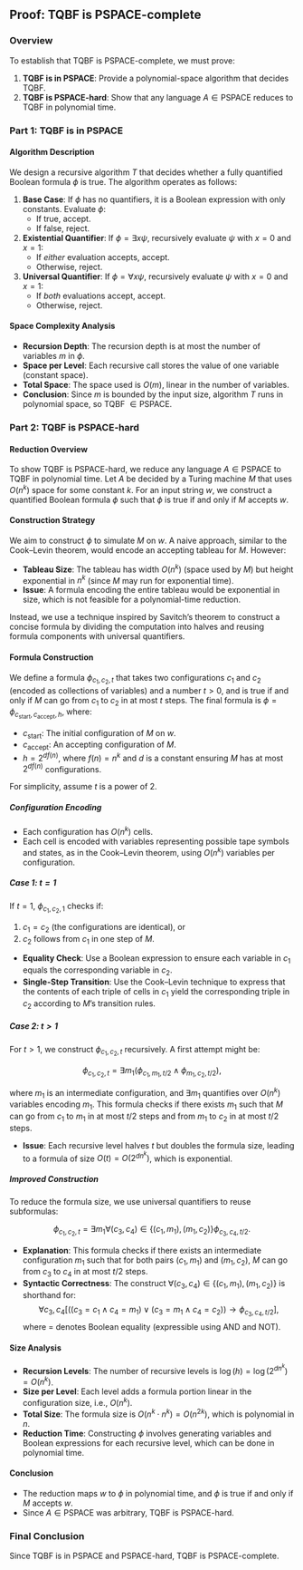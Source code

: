 ## Proof: TQBF is PSPACE-complete

### Overview

To establish that TQBF is PSPACE-complete, we must prove:

1. **TQBF is in PSPACE**: Provide a polynomial-space algorithm that decides TQBF.
2. **TQBF is PSPACE-hard**: Show that any language $A \in \text{PSPACE}$ reduces to TQBF in polynomial time.

### Part 1: TQBF is in PSPACE

#### Algorithm Description

We design a recursive algorithm $T$ that decides whether a fully quantified Boolean formula $\phi$ is true. The algorithm operates as follows:

1. **Base Case**: If $\phi$ has no quantifiers, it is a Boolean expression with only constants. Evaluate $\phi$:
   - If true, accept.
   - If false, reject.
2. **Existential Quantifier**: If $\phi = \exists x \psi$, recursively evaluate $\psi$ with $x = 0$ and $x = 1$:
   - If *either* evaluation accepts, accept.
   - Otherwise, reject.
3. **Universal Quantifier**: If $\phi = \forall x \psi$, recursively evaluate $\psi$ with $x = 0$ and $x = 1$:
   - If *both* evaluations accept, accept.
   - Otherwise, reject.

#### Space Complexity Analysis

- **Recursion Depth**: The recursion depth is at most the number of variables $m$ in $\phi$.
- **Space per Level**: Each recursive call stores the value of one variable (constant space).
- **Total Space**: The space used is $O(m)$, linear in the number of variables.
- **Conclusion**: Since $m$ is bounded by the input size, algorithm $T$ runs in polynomial space, so TQBF $\in \text{PSPACE}$.

### Part 2: TQBF is PSPACE-hard

#### Reduction Overview

To show TQBF is PSPACE-hard, we reduce any language $A \in \text{PSPACE}$ to TQBF in polynomial time. Let $A$ be decided by a Turing machine $M$ that uses $O(n^k)$ space for some constant $k$. For an input string $w$, we construct a quantified Boolean formula $\phi$ such that $\phi$ is true if and only if $M$ accepts $w$.

#### Construction Strategy

We aim to construct $\phi$ to simulate $M$ on $w$. A naive approach, similar to the Cook–Levin theorem, would encode an accepting tableau for $M$. However:

- **Tableau Size**: The tableau has width $O(n^k)$ (space used by $M$) but height exponential in $n^k$ (since $M$ may run for exponential time).
- **Issue**: A formula encoding the entire tableau would be exponential in size, which is not feasible for a polynomial-time reduction.

Instead, we use a technique inspired by Savitch’s theorem to construct a concise formula by dividing the computation into halves and reusing formula components with universal quantifiers.

#### Formula Construction

We define a formula $\phi_{c_1, c_2, t}$ that takes two configurations $c_1$ and $c_2$ (encoded as collections of variables) and a number $t > 0$, and is true if and only if $M$ can go from $c_1$ to $c_2$ in at most $t$ steps. The final formula is $\phi = \phi_{c_{\text{start}}, c_{\text{accept}}, h}$, where:

- $c_{\text{start}}$: The initial configuration of $M$ on $w$.
- $c_{\text{accept}}$: An accepting configuration of $M$.
- $h = 2^{d f(n)}$, where $f(n) = n^k$ and $d$ is a constant ensuring $M$ has at most $2^{d f(n)}$ configurations.

For simplicity, assume $t$ is a power of 2.

##### Configuration Encoding

- Each configuration has $O(n^k)$ cells.
- Each cell is encoded with variables representing possible tape symbols and states, as in the Cook–Levin theorem, using $O(n^k)$ variables per configuration.

##### Case 1: $t = 1$

If $t = 1$, $\phi_{c_1, c_2, 1}$ checks if:

1. $c_1 = c_2$ (the configurations are identical), or
2. $c_2$ follows from $c_1$ in one step of $M$.

- **Equality Check**: Use a Boolean expression to ensure each variable in $c_1$ equals the corresponding variable in $c_2$.
- **Single-Step Transition**: Use the Cook–Levin technique to express that the contents of each triple of cells in $c_1$ yield the corresponding triple in $c_2$ according to $M$’s transition rules.

##### Case 2: $t > 1$

For $t > 1$, we construct $\phi_{c_1, c_2, t}$ recursively. A first attempt might be:

$$
\phi_{c_1, c_2, t} = \exists m_1 \left( \phi_{c_1, m_1, t/2} \wedge \phi_{m_1, c_2, t/2} \right),
$$

where $m_1$ is an intermediate configuration, and $\exists m_1$ quantifies over $O(n^k)$ variables encoding $m_1$. This formula checks if there exists $m_1$ such that $M$ can go from $c_1$ to $m_1$ in at most $t/2$ steps and from $m_1$ to $c_2$ in at most $t/2$ steps.

- **Issue**: Each recursive level halves $t$ but doubles the formula size, leading to a formula of size $O(t) = O(2^{d n^k})$, which is exponential.

##### Improved Construction

To reduce the formula size, we use universal quantifiers to reuse subformulas:

$$
\phi_{c_1, c_2, t} = \exists m_1 \forall (c_3, c_4) \in \{(c_1, m_1), (m_1, c_2)\} \phi_{c_3, c_4, t/2}.
$$

- **Explanation**: This formula checks if there exists an intermediate configuration $m_1$ such that for both pairs $(c_1, m_1)$ and $(m_1, c_2)$, $M$ can go from $c_3$ to $c_4$ in at most $t/2$ steps.
- **Syntactic Correctness**: The construct $\forall (c_3, c_4) \in \{(c_1, m_1), (m_1, c_2)\}$ is shorthand for:
  $$
  \forall c_3, c_4 \left[ ((c_3 = c_1 \wedge c_4 = m_1) \vee (c_3 = m_1 \wedge c_4 = c_2)) \rightarrow \phi_{c_3, c_4, t/2} \right],
  $$
  where $=$ denotes Boolean equality (expressible using AND and NOT).

#### Size Analysis

- **Recursion Levels**: The number of recursive levels is $\log(h) = \log(2^{d n^k}) = O(n^k)$.
- **Size per Level**: Each level adds a formula portion linear in the configuration size, i.e., $O(n^k)$.
- **Total Size**: The formula size is $O(n^k \cdot n^k) = O(n^{2k})$, which is polynomial in $n$.
- **Reduction Time**: Constructing $\phi$ involves generating variables and Boolean expressions for each recursive level, which can be done in polynomial time.

#### Conclusion

- The reduction maps $w$ to $\phi$ in polynomial time, and $\phi$ is true if and only if $M$ accepts $w$.
- Since $A \in \text{PSPACE}$ was arbitrary, TQBF is PSPACE-hard.

### Final Conclusion

Since TQBF is in PSPACE and PSPACE-hard, TQBF is PSPACE-complete.
